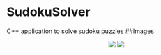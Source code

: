 # SudokuSolver
C++ application to solve sudoku puzzles
##Images
<p align="center">
<img src="https://postimg.org/image/yf4n2koe5/][img]https://s30.postimg.org/yf4n2koe5/asd.png">
<img src="https://postimg.org/image/ldiycpzzx/][img]https://s30.postimg.org/ldiycpzzx/Capture.png">
</p>


